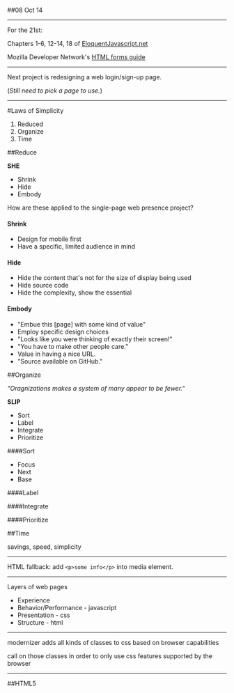 ##08 Oct 14

----

For the 21st:

  Chapters  1-6, 12-14, 18 of [EloquentJavascript.net](http://eloquentjavascript.net/)

  Mozilla Developer Network's [HTML forms guide](https://developer.mozilla.org/en-US/docs/Web/Guide/HTML/Forms)

----

Next project is redesigning a web login/sign-up page.

  (*Still need to pick a page to use.*)

----

#Laws of Simplicity

1. Reduced
2. Organize
3. Time


##Reduce

**SHE**

  * Shrink
  * Hide
  * Embody

How are these applied to the single-page web presence project?

#### Shrink
  * Design for mobile first
  * Have a specific, limited audience in mind

#### Hide
  * Hide the content that's not for the size of display being used
  * Hide source code
  * Hide the complexity, show the essential

#### Embody
  * "Embue this [page] with some kind of value"
  * Employ specific design choices
  * "Looks like you were thinking of exactly their screen!"
  * "You have to make other people care."
  * Value in having a nice URL.
  * "Source available on GitHub."


##Organize

*"Oragnizations makes a system of many appear to be fewer."*

**SLIP**

* Sort
* Label
* Integrate
* Prioritize

####Sort
  * Focus
  * Next
  * Base

####Label

####Integrate

####Prioritize


##Time

savings, speed, simplicity

----

HTML fallback: add `<p>some info</p>` into media element.

----

Layers of web pages

* Experience
* Behavior/Performance - javascript
* Presentation - css
* Structure - html

----

modernizer adds all kinds of classes to css based on browser capabilities

  call on those classes in order to only use css features supported by the browser

----


##HTML5








